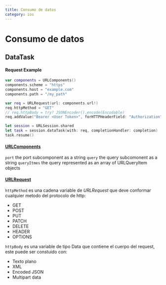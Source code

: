 ```yaml
---
title: Consumo de datos
category: ios
---
```


# Consumo de datos

## DataTask

#### Request Example

```swift
var components = URLComponents()
components.scheme = "https"
components.host = "example.com"
components.path = "/my_path"

var req = URLRequest(url: components.url!)
req.httpMethod = "GET"
// req.httpBody = try? JSONEncoder().encode(Encodable)
req.addValue("Bearer <User Token>", forHTTPHeaderField: "Authorization")

let session = URLSession.shared
let task = session.dataTask(with: req, completionHandler: completion)
task.resume()
```

#### [URLComponents](https://developer.apple.com/documentation/foundation/urlcomponents)
`port` the port subcomponent as a string
`query` the query subcomonent as a string
`queryItmes` the query represented as an array of URLQueryItem objects


#### [URLRequest](https://developer.apple.com/documentation/foundation/urlrequest)

`httpMethod` es una cadena variable de *URLRequest* que deve conformar cualquier metodo del protocolo de http:
- GET
- POST
- PUT
- PATCH
- DELETE
- HEADER
- OPTIONS

`httpBody` es una variable de tipo Data que contiene el cuerpo del request, este puede ser constuido con:
- Texto plano
- XML
- Encoded JSON
- Multipart data
